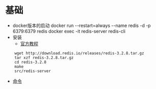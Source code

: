 

# 基础
* docker版本的启动
    docker run --restart=always --name redis -d -p 6379:6379 redis
    docker exec -it redis-server redis-cli
* 安装
    * [官方教程](https://redis.io/download)
```
    wget http://download.redis.io/releases/redis-3.2.8.tar.gz
    tar xzf redis-3.2.8.tar.gz
    cd redis-3.2.8
    make
    src/redis-server
```

* [命令](./commands.md)
